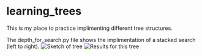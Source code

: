# learning_trees

This is my place to practice implimenting different tree structures.

The depth_for_search.py file shows the implimentation of a stacked search (left to right).
![Sketch of tree](learning_trees/depth_for_search.png)
![Results for this tree](learning_trees/results_depth_for_search.png)
